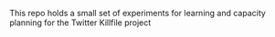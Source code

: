 This repo holds a small set of experiments for learning and capacity planning for the Twitter Killfile project
